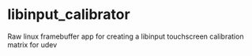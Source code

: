 # libinput_calibrator
Raw linux framebuffer app for creating a libinput touchscreen calibration matrix for udev

